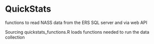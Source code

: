 # QuickStats
functions to read NASS data from the ERS SQL server and via web API

Sourcing quickstats_functions.R loads functions needed to run the data collection
